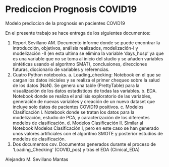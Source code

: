 # Prediccion Prognosis COVID19
 Modelo prediccion de la prognosis en pacientes COVID19
 
En el presente trabajo se hace entrega de los siguientes documentos:

1)	Report Sevillano AM. Documento informe donde se puede encontrar la introducción, objetivos, análisis realizados, modelización-I y modelización -II (en esta ultima se elimina la variable ‘days_hosp’ ya que es una variable que no se toma al inicio del studio y se añaden variables sintéticas usando el algoritmo SMAT), conclusiones, direcciones futuras, diccionario de variables y referencias.
2)	Cuatro Python notebooks. 
a.	Loading_checking: Notebook en el que se cargan los datos iniciales y se realiza el primer chequeo sobre la salud de los datos (NaN). Se genera una table (PrettyTable) para la visualización de los datos estadísticos de todas las variables. 
b.	EDA. Notebook donde se realiza el análisis exploratorio de las variables, generación de nuevas variables y creación de un nuevo dataset que incluye solo datos de pacientes COVID19 positivos.
c.	Modelos Clasificación I. Notebook donde se tratan los datos para la modelización, estudio de PCA, y caracterización de los diferentes modelos de clasificación. 
d.	Modelos Clasificación II. Similar al Notebook Modelos Clasificación I, pero en este caso se han generado unos valores artificiales con el algoritmo SMOTE y posterior estudios de modelos de clasificación. 
3)	Dos documentos csv. Documentos generados durante el proceso de ‘Loading_Checking’ (COVID_pos) y tras el EDA (Clinical_EDA)

Alejandro M. Sevillano Mantas

